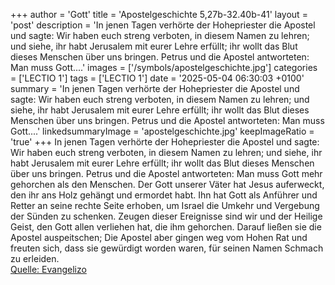 +++
author = 'Gott'
title = 'Apostelgeschichte 5,27b-32.40b-41'
layout = 'post'
description = 'In jenen Tagen verhörte der Hohepriester die Apostel und sagte: Wir haben euch streng verboten, in diesem Namen zu lehren; und siehe, ihr habt Jerusalem mit eurer Lehre erfüllt; ihr wollt das Blut dieses Menschen über uns bringen. Petrus und die Apostel antworteten: Man muss Gott....'
images = ['/symbols/apostelgeschichte.jpg']
categories = ['LECTIO 1']
tags = ['LECTIO 1']
date = '2025-05-04 06:30:03 +0100'
summary = 'In jenen Tagen verhörte der Hohepriester die Apostel und sagte: Wir haben euch streng verboten, in diesem Namen zu lehren; und siehe, ihr habt Jerusalem mit eurer Lehre erfüllt; ihr wollt das Blut dieses Menschen über uns bringen. Petrus und die Apostel antworteten: Man muss Gott....'
linkedsummaryImage = 'apostelgeschichte.jpg'
keepImageRatio = 'true'
+++
In jenen Tagen verhörte der Hohepriester die Apostel
und sagte: Wir haben euch streng verboten, in diesem Namen zu lehren; und siehe, ihr habt Jerusalem mit eurer Lehre erfüllt; ihr wollt das Blut dieses Menschen über uns bringen.
Petrus und die Apostel antworteten: Man muss Gott mehr gehorchen als den Menschen.<!--more-->
Der Gott unserer Väter hat Jesus auferweckt, den ihr ans Holz gehängt und ermordet habt.
Ihn hat Gott als Anführer und Retter an seine rechte Seite erhoben, um Israel die Umkehr und Vergebung der Sünden zu schenken.
Zeugen dieser Ereignisse sind wir und der Heilige Geist, den Gott allen verliehen hat, die ihm gehorchen.
Darauf ließen sie die Apostel auspeitschen;
Die Apostel aber gingen weg vom Hohen Rat und freuten sich, dass sie gewürdigt worden waren, für seinen Namen Schmach zu erleiden.<br> [Quelle: Evangelizo](https://evangeliumtagfuertag.org/DE/gospel)